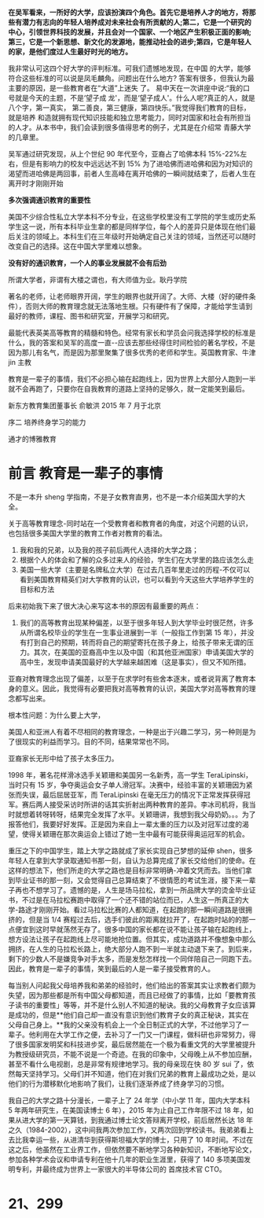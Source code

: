 **在吴军看来，一所好的大学，应该扮演四个角色。首先它是培养人才的地方，将那些有潜力有志向的年轻人培养成对未来社会有所贡献的人;第二，它是一个研究的中心，引领世界科技的发展，并且会对一个国家、一个地区产生积极正面的影响;第三，它是一个新思想、新文化的发源地，能推动社会的进步;第四，它是年轻人的家，是他们度过人生最好时光的地方。**

我非常认可这四个好大学的评判标准。可我们遗憾地发现，在中国 的大学，能够符合这些标准的可以说是凤毛麟角。问题出在什么地方? 答案有很多，但我认为最主要的原因，是一些教育者在“大道”上迷失 了。
易中天在一次讲座中说:“我的口号就是今天的主题，不是‘望子成 龙'，而是‘望子成人'。什么人呢?真正的人，就是八个字，第一真实， 第二善良，第三健康，第四快乐。”我觉得我们教育的目标，就是培养 和造就拥有现代知识技能和独立思考能力，同时对国家和社会有所担当 的人才。从本书中，我们会读到很多值得思考的例子，尤其是在介绍常 青藤大学的几章里。

吴军通过研究发现，从上个世纪 90 年代至今，亚裔占了哈佛本科 15%-22%左右，但是有影响力的校友中远远达不到 15%
为了进哈佛而进哈佛和因为对知识的渴望而进哈佛是两回事，前者人生高峰在离开哈佛的一瞬间就结束了，后者人生在离开时才刚刚开始

**多次强调通识教育的重要性**

美国不少综合性私立大学本科不分专业，在这些学校里没有工学院的学生或历史系学生这一说，所有本科毕业生拿的都是同样学位，每个人的差异只是体现在他们最后关注的领域上。本科生们在三年级时开始确定自己关注的领域，当然还可以随时改变自己的选择。这在中国大学里难以想象。

**没有好的通识教育，一个人的事业发展就不会有后劲**

所谓大学者，非谓有大楼之谓也，有大师值为业。耿丹学院

著名的老师，让老师眼界开阔，学生的眼界也就开阔了。大师、大楼（好的硬件条件），否则大师的教育理念就无法落地生根。只有硬件有了保障，才能给学生请到最好的教师，课程、图书和研究室，开展学习和研究。

最能代表英美高等教育的精髓和特色。经常有家长和学员会问我选择学校的标准是什么，我的答案和吴军的高度一直--应该去那些经得住时间检验的著名学校，不是因为那儿有名气，而是因为那里聚集了很多优秀的老师和学生。英国教育家、牛津 jin 主教

教育是一辈子的事情，我们不必担心输在起跑线上，因为世界上大部分人跑到一半就不会再跑了，只要你在自我教育的道路上坚持的足够久，就一定能笑到最后。

新东方教育集团董事长 俞敏洪
2015 年 7 月于北京

序二 培养终身学习的能力

通才的博雅教育

# 前言 教育是一辈子的事情

不是一本升 sheng 学指南，不是子女教育直男，也不是一本介绍美国大学的大全。

关于高等教育理念-同时站在一个受教育者和教育者的角度，对这个问题的认识，也包括很多美国大学里的教育工作者对教育的看法。

1. 我和我的兄弟，以及我的孩子前后两代人选择的大学之路；
2. 根据个人的体会和了解的众多过来人的经验，学生们在大学里的路应该怎么走
3. 美国一些大学（主要是名牌私立大学）在过去几百年里走过的历程-不仅可以看到美国教育精英们对大学教育的认识，也可以看到今天这些大学培养学生的目标和方法

后来初始我下来了很大决心来写这本书的原因有最重要的两点：

1. 我们的高等教育出现某种偏差，以至于很多年轻人到大学毕业时很茫然，许多从所谓名校毕业的学生在一生事业进展到一半（一般指工作到第 15 年），并没有打到自己的预期，转而将自己的期望寄托在孩子身上，给孩子带来无谓的压力。其次，在美国的亚裔高中生以及中国（和其他亚洲国家）申请美国大学的高中生，发现申请美国最好的大学越来越困难（这是事实），但又不知所措。

亚裔对教育理念出现了偏差，以至于在求学时有些舍本逐末，或者说背离了教育本身的意义。因此，我觉得有必要把我对高等教育的认识，美国大学对高等教育的理念都写出来。

根本性问题：为什么要上大学，

美国人和亚洲人有着不尽相同的教育理念，一种是出于兴趣二学习，另一种则是为了很现实的利益而学习。目的不同，结果常常也不同。

亚裔家长无形中给了孩子太多压力。

1998 年，著名花样滑冰选手关颖珊和美国另一名新秀，高一学生 TeraLipinski，当时只有 15 岁，争夺奥运会女子单人滑冠军。决赛中，经验丰富的关颖珊因为紧张而失误，最后屈居亚军，而 TeraLipinski 在毫无压力的情况下正常发挥获得冠军。赛后两人接受采访时所讲的话其实折射出两种教育的差异。李冰司机将，我当时就想着转呀转呀，结果完全发挥了水平。关颖珊讲，我想到我父母奶奶。。。为了报答他们，我要好好发挥。正是因为来自上一辈太重的压力以及对冠军过度的渴望，使得关颖珊在那次奥运会上错过了她一生中最有可能获得奥运冠军的机会。

重压之下的中国学生，踏上大学之路就成了家长实现自己梦想的延伸 shen，很多年轻人在拿到大学录取通知书那一刻，自认为总算完成了家长交给他们的使命。在这样的想法下，他们所走的大学之路也是目标非常明确-冲着文凭而去。当他们拿到毕业证书的那一刻，又会觉得自己总算结束了不很情愿的考试生涯，接下来一辈子再也不想学习了。遗憾的是，人生是场马拉松，拿到一所品牌大学的烫金毕业证书，不过是在马拉松赛跑中取得了一个还不错的站位而已，人生这一所真正的大学-路途才刚刚开始。看过马拉松比赛的人都知道，在起跑的那一瞬间道路是很拥挤的，但是当 1/4 赛程过去后，选手们彼此的距离就拉开了，在起跑时站的的那一点便宜到这时早就荡然无存了。很多中国的家长都在说不能让孩子输在起跑线上，想方设法让孩子在起跑线上尽可能地抢位置。但其实，成功道路并不像想象中那么拥挤，在人生的马拉松长路上，绝大部分人跑不到一半就主动退下来了。到后来，剩下的少数人不是嫌竞争对手太多，而是发愁怎样找一个同伴陪自己一同跑下去。因此，教育是一辈子的事情，笑到最后的人是一辈子接受教育的人。

每当别人问起我父母培养我和弟弟的经验时，他们给出的答案其实让求教者们颇为失望，因为那些都是所有中国父母都知道，而且已经做了的事情，比如「要教育孩子读书的重要性」等等，并不是什么别人不知道的秘诀。我的父母教育子女应该算是成功的，但是**他们自己却一直没有意识到他们教育子女的真正秘诀，其实在父母自己身上。**我的父亲没有机会上一个全日制正式的大学，不过他学习了一辈子。他利用在大学工作之便，去补习了一门又一门课程，做科研也非常努力，得了很多国家发明奖和科技进步奖，最后居然能在一个极为看重文凭的大学里被提升为教授级研究员，不能不说是一个奇迹。在我的印象中，父母晚上从不参加应酬，甚至不看什么电视剧，总是非常有规律地学习。我的母亲现在快 80 岁 sui 了，依然每天坚持学习。父母们并不知道，他们在对我们兄弟的教育上最成功之处，是以他们的行为潜移默化地影响了我们，让我们逐渐养成了终身学习的习惯。

我自己的大学之路十分漫长，一辈子上了 24 年学（中小学 11 年，国内大学本科 5 年两年研究生，在美国读博士 6 年），2015 年为止自己工作年限不过 18 年，如果从进大学的第一天算钱，到我通过博士论文答辩离开学校，前后居然长达 18 年之久（1984-2002），这中间我两次参加工作，又两次回到学校读书。我弟弟看上去比我幸运一些，从进清华到获得斯坦福大学的博士，只用了 10 年时间。不过在这之后，他虽然在工业界工作，但依然要不断地学习各种新知识，不断地写论文，参加各种学术会议和申请专利在他十几年的职业生涯里，获得了 140 多项美国发明专利，并最终成为世界上一家很大的半导体公司的 首席技术官 CTO。

# 21、299

